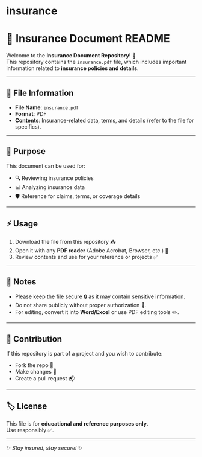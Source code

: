 # insurance

# 📑 Insurance Document README

Welcome to the **Insurance Document Repository**! 🚀  
This repository contains the `insurance.pdf` file, which includes important information related to **insurance policies and details**.  

---

## 📂 File Information
- **File Name**: `insurance.pdf`  
- **Format**: PDF  
- **Contents**: Insurance-related data, terms, and details (refer to the file for specifics).  

---

## 📝 Purpose
This document can be used for:  
- 🔍 Reviewing insurance policies  
- 📊 Analyzing insurance data  
- 🛡️ Reference for claims, terms, or coverage details  

---

## ⚡ Usage
1. Download the file from this repository 📥  
2. Open it with any **PDF reader** (Adobe Acrobat, Browser, etc.) 📖  
3. Review contents and use for your reference or projects ✅  

---

## 📌 Notes
- Please keep the file secure 🔒 as it may contain sensitive information.  
- Do not share publicly without proper authorization 🚫.  
- For editing, convert it into **Word/Excel** or use PDF editing tools ✏️.  

---

## 🤝 Contribution
If this repository is part of a project and you wish to contribute:  
- Fork the repo 🍴  
- Make changes 🔧  
- Create a pull request 📬  

---

## 🏷️ License
This file is for **educational and reference purposes only**.  
Use responsibly ✅.  

---

✨ *Stay insured, stay secure!* ✨  
